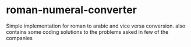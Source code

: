 # roman-numeral-converter
Simple implementation for roman to arabic and vice versa conversion. also contains some coding solutions to the problems asked in few of the companies

